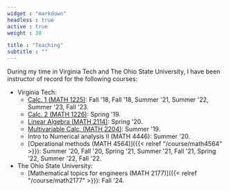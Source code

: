 ```yaml
---
widget : "markdown" 
headless : true
active : true
weight : 30

title : "Teaching"
subtitle : ""
---
```

During my time in Virginia Tech and The Ohio State University, I have been instructor of record for the following courses: 

- Virginia Tech: 
    - [Calc. 1 (MATH 1225)](https://math.vt.edu/undergrad-math/courses/math-1225.html): Fall '18, Fall '18, Summer '21, Summer '22, Summer '23, Fall '23.
    - [Calc. 2 (MATH 1226)](https://math.vt.edu/undergrad-math/courses/math-1226.html): Spring '19. 
    - [Linear Algebra (MATH 2114)](https://math.vt.edu/undergrad-math/courses/math-2114.html): Spring '20.
    - [Multivariable Calc. (MATH 2204)](https://math.vt.edu/undergrad-math/courses/math-2204.html): Summer '19.
    - Intro to Numerical analysis II (MATH 4446): Summer '20.
    - [Operational methods (MATH 4564)]({{< relref "/course/math4564" >}}): Summer '20, Fall '20, Spring '21, Summer '21, Fall '21, Spring '22, Summer '22, Fall '22. 
- The Ohio State University: 
    - [Mathematical topics for engineers (MATH 2177)]({{< relref "/course/math2177" >}}): Fall '24.
     